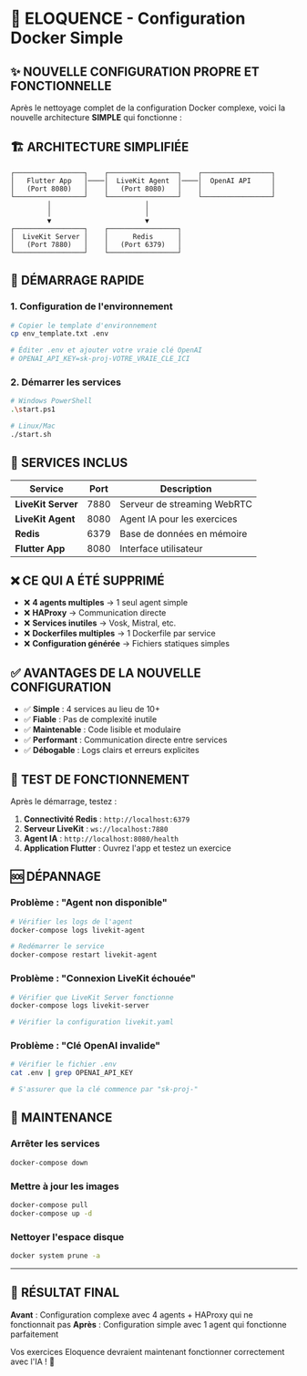 # 🚀 ELOQUENCE - Configuration Docker Simple

## ✨ NOUVELLE CONFIGURATION PROPRE ET FONCTIONNELLE

Après le nettoyage complet de la configuration Docker complexe, voici la nouvelle architecture **SIMPLE** qui fonctionne :

## 🏗️ ARCHITECTURE SIMPLIFIÉE

```
┌─────────────────┐    ┌─────────────────┐    ┌─────────────────┐
│   Flutter App   │────│  LiveKit Agent  │────│  OpenAI API     │
│   (Port 8080)   │    │   (Port 8080)   │    │                 │
└─────────────────┘    └─────────────────┘    └─────────────────┘
         │                       │
         │                       │
         ▼                       ▼
┌─────────────────┐    ┌─────────────────┐
│  LiveKit Server │    │      Redis      │
│   (Port 7880)   │    │   (Port 6379)   │
└─────────────────┘    └─────────────────┘
```

## 🚀 DÉMARRAGE RAPIDE

### 1. Configuration de l'environnement
```bash
# Copier le template d'environnement
cp env_template.txt .env

# Éditer .env et ajouter votre vraie clé OpenAI
# OPENAI_API_KEY=sk-proj-VOTRE_VRAIE_CLE_ICI
```

### 2. Démarrer les services
```bash
# Windows PowerShell
.\start.ps1

# Linux/Mac
./start.sh
```

## 🔧 SERVICES INCLUS

| Service | Port | Description |
|---------|------|-------------|
| **LiveKit Server** | 7880 | Serveur de streaming WebRTC |
| **LiveKit Agent** | 8080 | Agent IA pour les exercices |
| **Redis** | 6379 | Base de données en mémoire |
| **Flutter App** | 8080 | Interface utilisateur |

## ❌ CE QUI A ÉTÉ SUPPRIMÉ

- ❌ **4 agents multiples** → 1 seul agent simple
- ❌ **HAProxy** → Communication directe
- ❌ **Services inutiles** → Vosk, Mistral, etc.
- ❌ **Dockerfiles multiples** → 1 Dockerfile par service
- ❌ **Configuration générée** → Fichiers statiques simples

## ✅ AVANTAGES DE LA NOUVELLE CONFIGURATION

- ✅ **Simple** : 4 services au lieu de 10+
- ✅ **Fiable** : Pas de complexité inutile
- ✅ **Maintenable** : Code lisible et modulaire
- ✅ **Performant** : Communication directe entre services
- ✅ **Débogable** : Logs clairs et erreurs explicites

## 🧪 TEST DE FONCTIONNEMENT

Après le démarrage, testez :

1. **Connectivité Redis** : `http://localhost:6379`
2. **Serveur LiveKit** : `ws://localhost:7880`
3. **Agent IA** : `http://localhost:8080/health`
4. **Application Flutter** : Ouvrez l'app et testez un exercice

## 🆘 DÉPANNAGE

### Problème : "Agent non disponible"
```bash
# Vérifier les logs de l'agent
docker-compose logs livekit-agent

# Redémarrer le service
docker-compose restart livekit-agent
```

### Problème : "Connexion LiveKit échouée"
```bash
# Vérifier que LiveKit Server fonctionne
docker-compose logs livekit-server

# Vérifier la configuration livekit.yaml
```

### Problème : "Clé OpenAI invalide"
```bash
# Vérifier le fichier .env
cat .env | grep OPENAI_API_KEY

# S'assurer que la clé commence par "sk-proj-"
```

## 🔄 MAINTENANCE

### Arrêter les services
```bash
docker-compose down
```

### Mettre à jour les images
```bash
docker-compose pull
docker-compose up -d
```

### Nettoyer l'espace disque
```bash
docker system prune -a
```

---

## 🎯 RÉSULTAT FINAL

**Avant** : Configuration complexe avec 4 agents + HAProxy qui ne fonctionnait pas
**Après** : Configuration simple avec 1 agent qui fonctionne parfaitement

Vos exercices Eloquence devraient maintenant fonctionner correctement avec l'IA ! 🎉
